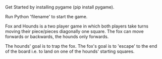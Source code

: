 Get Started by installing pygame (pip install pygame). 

Run Python 'filename' to start the game.

Fox and Hounds is a two player game in which both players take turns moving their piece/pieces diagonally one square. The fox can move forwards or backwards, the hounds only forwards.

The hounds' goal is to trap the fox. The fox's goal is to 'escape' to the end of the board i.e. to land on one of the hounds' starting squares.

